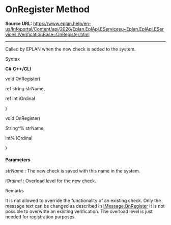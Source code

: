 # OnRegister Method

**Source URL:** https://www.eplan.help/en-us/Infoportal/Content/api/2026/Eplan.EplApi.EServicesu~Eplan.EplApi.EServices.IVerificationBase~OnRegister.html

---

Called by EPLAN when the new check is added to the system.

Syntax

**C#**
**C++/CLI**


void OnRegister( 

   ref string strName,

   ref int iOrdinal

)

void OnRegister( 

   String^% strName,

   int% iOrdinal

)


#### Parameters

*strName*
:   The new check is saved with this name in the system.

*iOrdinal*
:   Overload level for the new check.

Remarks

It is not allowed to override the functionality of an existing check. Only the message text can be changed as described in [IMessage.OnRegister](Eplan.EplApi.EServicesu~Eplan.EplApi.EServices.IMessage~OnRegister.html) It is not possible to overwrite an existing verification. The overload level is just needed for registration purposes.
